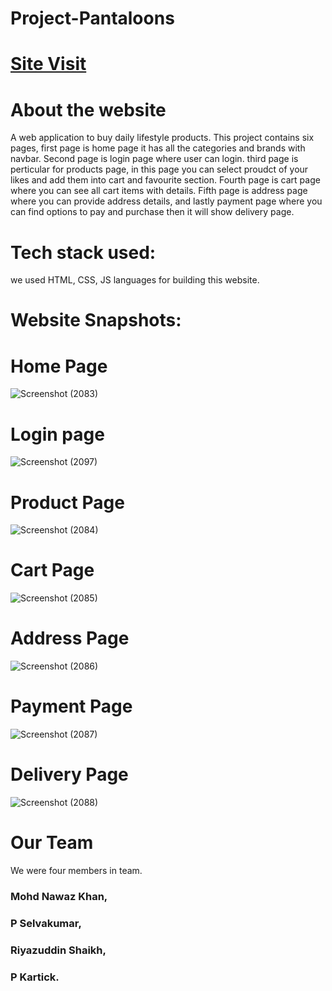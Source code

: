 # Project-Pantaloons

# [Site Visit](https://selva658.github.io/Pantaloons/delivery.html)

# About the website
A web application to buy daily lifestyle products.
This project contains six pages, first page is home page it has all the categories and brands with navbar. Second page is login page where user can login. third page is perticular for products page, in this page you can select proudct of your likes and add them into cart and favourite section. Fourth page is cart page where you can see all cart items with details. Fifth page is address page where you can provide address details, and lastly payment page where you can find options to pay and purchase then it will show delivery page.

# Tech stack used:
we used HTML, CSS, JS languages for building this website.

# Website Snapshots:
# Home Page
![Screenshot (2083)](https://user-images.githubusercontent.com/93372202/153672334-bc8d37e7-1bd8-4b8c-8c02-9447edcae67a.png)
# Login page
![Screenshot (2097)](https://user-images.githubusercontent.com/93372202/153697790-6efe2449-19f9-4272-bd42-def67e2b02cb.png)
# Product Page
![Screenshot (2084)](https://user-images.githubusercontent.com/93372202/153672716-3047e112-afc7-41a3-90ca-0a2097fdfc8b.png)
# Cart Page
![Screenshot (2085)](https://user-images.githubusercontent.com/93372202/153672731-e41772d0-4a76-45fc-8a81-1968948f70d8.png)
# Address Page
![Screenshot (2086)](https://user-images.githubusercontent.com/93372202/153672744-6e5818e1-7711-41e1-b69b-435b659ad663.png)
# Payment Page
![Screenshot (2087)](https://user-images.githubusercontent.com/93372202/153672755-73ff271c-f7fc-4146-8d3c-c80ef77a5069.png)
# Delivery Page
![Screenshot (2088)](https://user-images.githubusercontent.com/93372202/153672768-ee5e070a-325d-469e-855a-8df84a0c3ef3.png)

# Our Team
We were four members in team.
### Mohd Nawaz Khan,
### P Selvakumar,
### Riyazuddin Shaikh,
### P Kartick.
